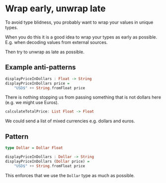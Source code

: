 # Wrap early, unwrap late

To avoid type blidness, you probably want to wrap your values in unique types.

When you do this it is a good idea to wrap your types as early as possible. E.g. when decoding values from external sources.

Then try to unwrap as late as possible.

## Example anti-patterns

```haskell
displayPriceInDollars : Float -> String
displayPriceInDollars price =
    "USD$" ++ String.fromFloat price
```

There is nothing stopping us from passing something that is not dollars here (e.g. we might use Euros).

```haskell
calculateTotalPrice: List Float -> Float
```

We could send a list of mixed currencies e.g. dollars and euros.

## Pattern

```haskell
type Dollar = Dollar Float

displayPriceInDollars : Dollar -> String
displayPriceInDollars (Dollar price) =
    "USD$" ++ String.fromFloat price
```

This enforces that we use the `Dollar` type as much as possible.
